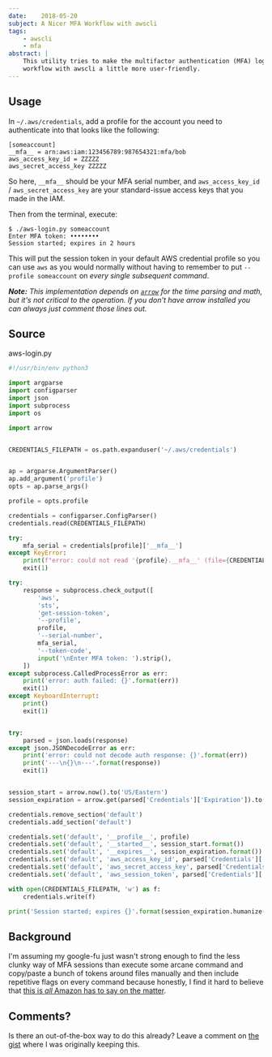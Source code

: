```yaml
---
date:    2018-05-20
subject: A Nicer MFA Workflow with awscli
tags:
    - awscli
    - mfa
abstract: |
    This utility tries to make the multifactor authentication (MFA) login
    workflow with awscli a little more user-friendly.
---
```


## Usage

In `~/.aws/credentials`, add a profile for the account you need to authenticate
into that looks like the following:

```
[someaccount]
__mfa__ = arn:aws:iam:123456789:987654321:mfa/bob
aws_access_key_id = ZZZZZ
aws_secret_access_key ZZZZZ
```

So here, `__mfa__` should be your MFA serial number, and
`aws_access_key_id` / `aws_secret_access_key` are your standard-issue access keys
that you made in the IAM.

Then from the terminal, execute:

```
$ ./aws-login.py someaccount
Enter MFA token: ••••••••
Session started; expires in 2 hours
```

This will put the session token in your default AWS credential profile so you
can use `aws` as you would normally without having to remember to put `--profile
someaccount` on _every single subsequent command_.

___Note:__ This implementation depends on [`arrow`](http://arrow.readthedocs.io/en/latest/)
for the time parsing and math, but it's not critical to the operation.  If you
don't have arrow installed you can always just comment those lines out._

## Source

<div class="codeblockname">aws-login.py</div>

```python
#!/usr/bin/env python3

import argparse
import configparser
import json
import subprocess
import os

import arrow


CREDENTIALS_FILEPATH = os.path.expanduser('~/.aws/credentials')


ap = argparse.ArgumentParser()
ap.add_argument('profile')
opts = ap.parse_args()

profile = opts.profile

credentials = configparser.ConfigParser()
credentials.read(CREDENTIALS_FILEPATH)

try:
    mfa_serial = credentials[profile]['__mfa__']
except KeyError:
    print(f"error: could not read '{profile}.__mfa__' (file={CREDENTIALS_FILEPATH})")
    exit(1)

try:
    response = subprocess.check_output([
        'aws',
        'sts',
        'get-session-token',
        '--profile',
        profile,
        '--serial-number',
        mfa_serial,
        '--token-code',
        input('\nEnter MFA token: ').strip(),
    ])
except subprocess.CalledProcessError as err:
    print('error: auth failed: {}'.format(err))
    exit(1)
except KeyboardInterrupt:
    print()
    exit(1)


try:
    parsed = json.loads(response)
except json.JSONDecodeError as err:
    print('error: could not decode auth response: {}'.format(err))
    print('---\n{}\n---'.format(response))
    exit(1)


session_start = arrow.now().to('US/Eastern')
session_expiration = arrow.get(parsed['Credentials']['Expiration']).to('US/Eastern')

credentials.remove_section('default')
credentials.add_section('default')

credentials.set('default', '__profile__', profile)
credentials.set('default', '__started__', session_start.format())
credentials.set('default', '__expires__', session_expiration.format())
credentials.set('default', 'aws_access_key_id', parsed['Credentials']['AccessKeyId'])
credentials.set('default', 'aws_secret_access_key', parsed['Credentials']['SecretAccessKey'])
credentials.set('default', 'aws_session_token', parsed['Credentials']['SessionToken'])

with open(CREDENTIALS_FILEPATH, 'w') as f:
    credentials.write(f)

print('Session started; expires {}'.format(session_expiration.humanize()))
```


## Background

I'm assuming my google-fu just wasn't strong enough to find the less clunky way
of MFA sessions than execute some arcane command and copy/paste a bunch of
tokens around files manually and then include repetitive flags on every command
because honestly, I find it hard to believe that [this is _all_ Amazon has to
say on the matter](https://aws.amazon.com/premiumsupport/knowledge-center/authenticate-mfa-cli/).


## Comments?

Is there an out-of-the-box way to do this already?  Leave a comment on [the
gist](https://gist.github.com/dbazile/87110f80de086726f50ac2ca0e75e409) where I
was originally keeping this.
